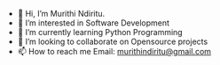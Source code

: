 - 👋 Hi, I’m Murithi Ndiritu.
- 👀 I’m interested in Software Development
- 🌱 I’m currently learning Python Programming
- 💞️ I’m looking to collaborate on Opensource projects
- 📫 How to reach me Email: murithindiritu@gmail.com

<!---
styvn/styvn is a ✨ special ✨ repository because its `README.md` (this file) appears on your GitHub profile.
You can click the Preview link to take a look at your changes.
--->
